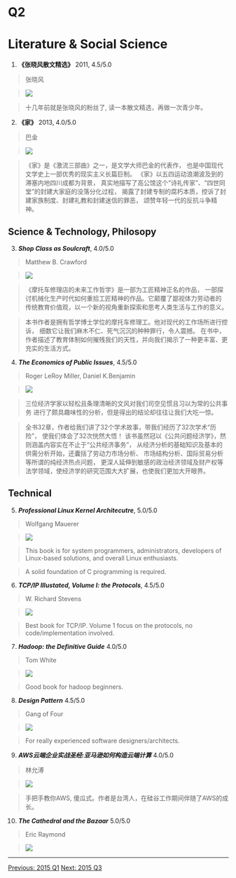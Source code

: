 # Q2

# Literature & Social Science
1. **《张晓风散文精选》** 2011, 4.5/5.0

  > 张晓风

  > ![](https://raw.githubusercontent.com/ArthurChiao/reading/master/image/zhang_xiaofeng.jpg)

  > 十几年前就是张晓风的粉丝了, 读一本散文精选，再做一次青少年。

2. **《家》** 2013, 4.0/5.0

  > 巴金

  > ![](https://raw.githubusercontent.com/ArthurChiao/reading/master/image/family_bajin.jpg)

  > 《家》是《激流三部曲》之一，是文学大师巴金的代表作，
  也是中国现代文学史上一部优秀的现实主义长篇巨制。
  《家》以五四运动浪潮波及到的滞塞内地四川成都为背景，
  真实地描写了高公馆这个“诗礼传家”、“四世同堂”的封建大家庭的没落分化过程，
  揭露了封建专制的腐朽本质，控诉了封建家族制度、封建礼教和封建迷信的罪恶，
  颂赞年轻一代的反抗斗争精神。


## Science & Technology, Philosopy
3. ***Shop Class as Soulcraft***, 4.0/5.0

  > Matthew B. Crawford 

  > ![](https://raw.githubusercontent.com/ArthurChiao/reading/master/image/shop_class.jpg)

  > 《摩托车修理店的未来工作哲学》是一部为工匠精神正名的作品，
  一部探讨机械化生产时代如何重拾工匠精神的作品。它颠覆了鄙视体力劳动者的
  传统教育价值观，以一个新的视角重新探索和思考人类生活与工作的意义。

  > 本书作者是拥有哲学博士学位的摩托车修理工。他对现代的工作场所进行控诉，
  细数它让我们麻木不仁、死气沉沉的种种罪行，令人震撼。
  在书中，作者描述了教育体制如何摧残我们的天性，并向我们揭示了一种更丰富、更充实的生活方式。

4. ***The Economics of Public Issues***, 4.5/5.0

  > Roger LeRoy Miller, Daniel K.Benjamin

  > ![](https://raw.githubusercontent.com/ArthurChiao/reading/master/image/economics_of_public_issues.jpg)

  > 三位经济学家以轻松且条理清晰的文风对我们司空见惯且习以为常的公共事务
    进行了颇具趣味性的分析，但是得出的结论却往往让我们大吃一惊。
    
  > 全书32章，作者给我们讲了32个学术故事，带我们经历了32次学术“历险”，
    使我们体会了32次恍然大悟！
    该书虽然冠以《公共问题经济学》，然则涵盖内容实在不止于“公共经济事务”，
    从经济分析的基础知识及基本的供需分析开始，还囊括了劳动力市场分析、
    市场结构分析、国际贸易分析等所谓的纯经济热点问题，
    更深人延伸到敏感的政治经济领域及财产权等法学领域，使经济学的研究范围大大扩展，也使我们更加大开眼界。

## Technical
5. ***Professional Linux Kernel Architecutre***, 5.0/5.0

  > Wolfgang Mauerer 

  > ![](https://raw.githubusercontent.com/ArthurChiao/reading/master/image/professional_linux_kernel_architecture.jpg)

  > This book is for system programmers, administrators, developers of 
  Linux-based solutions, and overall Linux enthusiasts. 
  
  > A solid foundation of C programming is required.


6. ***TCP/IP Illustated, Volume I: the Protocols***, 4.5/5.0

  > W. Richard Stevens

  > ![](https://raw.githubusercontent.com/ArthurChiao/reading/master/image/tcpip_volume1.jpg)

  > Best book for TCP/IP. Volume 1 focus on the protocols, no code/implementation involved.


7. ***Hadoop: the Definitive Guide*** 4.0/5.0

  > Tom White

  > ![](https://raw.githubusercontent.com/ArthurChiao/reading/master/image/hadoop_definitive_guide.jpg)

  > Good book for hadoop beginners.

8. ***Design Pattern*** 4.5/5.0

  > Gang of Four

  > ![](https://raw.githubusercontent.com/ArthurChiao/reading/master/image/design_pattern.jpg)

  > For really experienced software designers/architects.

9. ***AWS云端企业实战圣经:亚马逊如何构造云端计算*** 4.0/5.0

  > 林允溥 

  > ![](https://raw.githubusercontent.com/ArthurChiao/reading/master/image/aws_tw.jpg)

  > 手把手教你AWS, 傻瓜式。作者是台湾人，在硅谷工作期间伴随了AWS的成长。

10. ***The Cathedral and the Bazaar*** 5.0/5.0

  > Eric Raymond

  > ![](https://raw.githubusercontent.com/ArthurChiao/reading/master/image/cathedral_and_bazaar.jpg)

  > 


------------------------------------------------------
  [Previous: 2015 Q1](2015_Q1.md)          [Next: 2015 Q3](2015_Q3.md)
